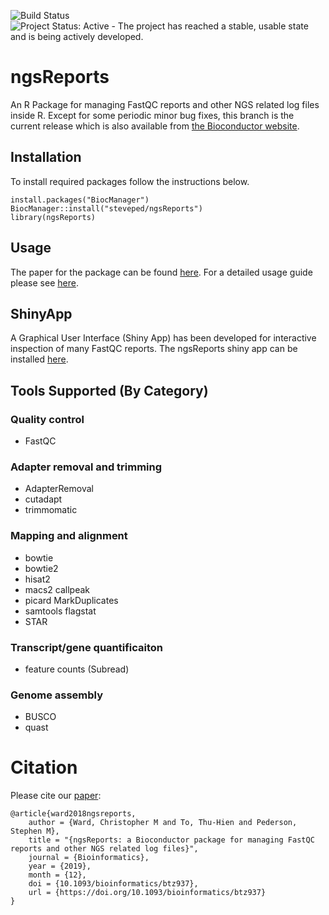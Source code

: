 ![Build Status](https://github.com/steveped/ngsReports/workflows/R-CMD-check-bioc/badge.svg)
![Project Status: Active - The project has reached a stable, usable state and is being actively developed.](http://www.repostatus.org/badges/latest/active.svg)


# ngsReports

An R Package for managing FastQC reports and other NGS related log files inside R.
Except for some periodic minor bug fixes, this branch is the current release which is also available from [the Bioconductor website](https://bioconductor.org/packages/release/bioc/html/ngsReports.html).

## Installation

To install required packages follow the instructions below.

```
install.packages("BiocManager")
BiocManager::install("steveped/ngsReports")
library(ngsReports)
```
## Usage 
The paper for the package can be found [here](https://doi.org/10.1093/bioinformatics/btz937). 
For a detailed usage guide please see [here](https://bioconductor.org/packages/release/bioc/vignettes/ngsReports/inst/doc/ngsReportsIntroduction.html).

## ShinyApp

A Graphical User Interface (Shiny App) has been developed for interactive inspection of many FastQC reports. The ngsReports shiny app can be installed [here](https://github.com/UofABioinformaticsHub/shinyNgsReports).

## Tools Supported (By Category)

### Quality control
- FastQC
### Adapter removal and trimming
- AdapterRemoval
- cutadapt
- trimmomatic
### Mapping and alignment 
- bowtie
- bowtie2
- hisat2
- macs2 callpeak
- picard MarkDuplicates
- samtools flagstat
- STAR
### Transcript/gene quantificaiton
- feature counts (Subread)
### Genome assembly
- BUSCO
- quast

# Citation 

Please cite our [paper](https://doi.org/10.1093/bioinformatics/btz937):

```
@article{ward2018ngsreports,
    author = {Ward, Christopher M and To, Thu-Hien and Pederson, Stephen M},
    title = "{ngsReports: a Bioconductor package for managing FastQC reports and other NGS related log files}",
    journal = {Bioinformatics},
    year = {2019},
    month = {12},
    doi = {10.1093/bioinformatics/btz937},
    url = {https://doi.org/10.1093/bioinformatics/btz937}
}
```
